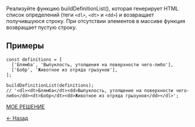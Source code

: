 Реализуйте функцию buildDefinitionList(), которая генерирует HTML список определений (теги ```<dl>```, ```<dt>``` и ```<dd>```) и возвращает получившуюся строку. При отсутствии элементов в массиве функция возвращает пустую строку.

## Примеры
```
const definitions = [
  ['Блямба', 'Выпуклость, утолщения на поверхности чего-либо'],
  ['Бобр', 'Животное из отряда грызунов'],
];

buildDefinitionList(definitions);
// '<dl><dt>Блямба</dt><dd>Выпуклость, утолщение на поверхности чего-либо</dd><dt>Бобр</dt><dd>Животное из отряда грызунов</dd></dl>';
```

[МОЕ РЕШЕНИЕ](https://github.com/from0toweb/hexlet_tasks/blob/arrayTask_generate-string/script.js)


[&#x2190; Назад](https://github.com/from0toweb/hexlet_tasks/tree/master)
